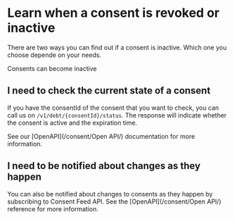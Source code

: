 # Learn when a consent is revoked or inactive

There are two ways you can find out if a consent is inactive. Which one you choose depende on your needs.

Consents can become inactive

## I need to check the current state of a consent

If you have the consentId of the consent that you want to check, you can call us on `/v1/debt/{consentId}/status`. The response will indicate whether the consent is active and the expiration time.

See our [OpenAPI](/consent/Open API/) documentation for more information.

## I need to be notified about changes as they happen

You can also be notified about changes to consents as they happen by subscribing to Consent Feed API. See the [OpenAPI](/consent/Open API/) reference for more information.
